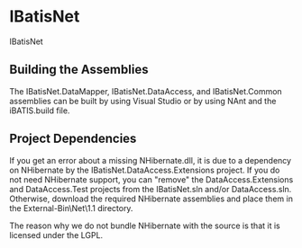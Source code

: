 # IBatisNet
IBatisNet

Building the Assemblies
----------------------------------------------
The IBatisNet.DataMapper, IBatisNet.DataAccess, and IBatisNet.Common assemblies can be built by using Visual Studio or by using NAnt and the iBATIS.build file.



Project Dependencies
----------------------------------------------
If you get an error about a missing NHibernate.dll, it is due to a dependency on NHibernate by the IBatisNet.DataAccess.Extensions project. If you do not need NHibernate support, you can "remove" the DataAccess.Extensions and DataAccess.Test projects from the IBatisNet.sln and/or DataAccess.sln. Otherwise, download the required NHibernate assemblies and place them in the External-Bin\Net\1.1 directory.

The reason why we do not bundle NHibernate with the source is that it is licensed under the LGPL.
